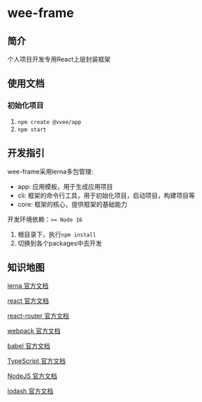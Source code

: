 # wee-frame

## 简介

个人项目开发专用React上层封装框架

## 使用文档

### 初始化项目

1. `npm create @vvee/app`
2. `npm start`

## 开发指引

wee-frame采用lerna多包管理:

- app: 应用模板，用于生成应用项目
- cli: 框架的命令行工具，用于初始化项目，启动项目，构建项目等
- core: 框架的核心，提供框架的基础能力

开发环境依赖：`>= Node 16`

1. 根目录下，执行`npm install`
2. 切换到各个packages中去开发

## 知识地图

[lerna 官方文档](https://lerna.js.org/docs/getting-started)

[react 官方文档](https://react.dev/learn)

[react-router 官方文档](https://reactrouter.com/en/main)

[webpack 官方文档](https://webpack.js.org/guides/)

[babel 官方文档](https://babeljs.io/docs/)

[TypeScript 官方文档](https://www.typescriptlang.org/zh/docs/)

[NodeJS 官方文档](https://nodejs.org/en/docs)

[lodash 官方文档](https://lodash.com/docs/)

